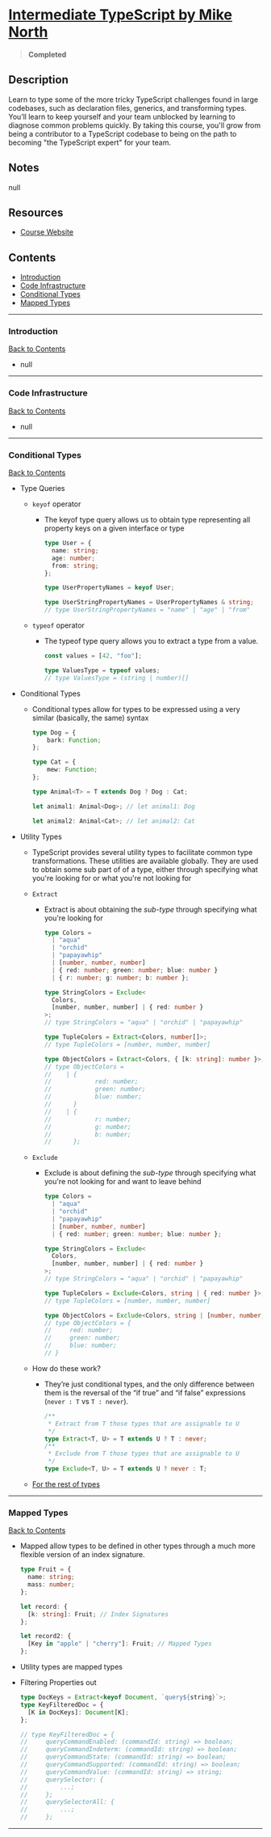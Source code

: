 # [Intermediate TypeScript by Mike North](https://frontendmasters.com/courses/intermediate-typescript/)

> **Completed**

## Description

Learn to type some of the more tricky TypeScript challenges found in large codebases, such as declaration files, generics, and transforming types. You’ll learn to keep yourself and your team unblocked by learning to diagnose common problems quickly. By taking this course, you'll grow from being a contributor to a TypeScript codebase to being on the path to becoming "the TypeScript expert" for your team.

## Notes

null

## Resources

- [Course Website](https://www.typescript-training.com/course/intermediate-v1)

## Contents

- [Introduction](#introduction)
- [Code Infrastructure](#code-infrastructure)
- [Conditional Types](#conditional-types)
- [Mapped Types](#mapped-types)

---

### <span id="introduction">Introduction</span>

[Back to Contents](#contents)

- null

---

### <span id="code-infrastructure">Code Infrastructure</span>

[Back to Contents](#contents)

- null

---

### <span id="conditional-types">Conditional Types</span>

[Back to Contents](#contents)

- Type Queries

  - `keyof` operator

    - The keyof type query allows us to obtain type representing all property keys on a given interface or type

      ```ts
      type User = {
      	name: string;
      	age: number;
      	from: string;
      };

      type UserPropertyNames = keyof User;

      type UserStringPropertyNames = UserPropertyNames & string;
      // type UserStringPropertyNames = "name" | "age" | "from"
      ```

  - `typeof` operator

    - The typeof type query allows you to extract a type from a value.

      ```ts
      const values = [42, "foo"];

      type ValuesType = typeof values;
      // type ValuesType = (string | number)[]
      ```

- Conditional Types

  - Conditional types allow for types to be expressed using a very similar (basically, the same) syntax

    ```ts
    type Dog = {
    	bark: Function;
    };

    type Cat = {
    	mew: Function;
    };

    type Animal<T> = T extends Dog ? Dog : Cat;

    let animal1: Animal<Dog>; // let animal1: Dog

    let animal2: Animal<Cat>; // let animal2: Cat
    ```

- Utility Types

  - TypeScript provides several utility types to facilitate common type transformations. These utilities are available globally. They are used to obtain some sub part of of a type, either through specifying what you're looking for or what you're not looking for

  - `Extract`

    - Extract is about obtaining the _sub-type_ through specifying what you're looking for

      ```ts
      type Colors =
      	| "aqua"
      	| "orchid"
      	| "papayawhip"
      	| [number, number, number]
      	| { red: number; green: number; blue: number }
      	| { r: number; g: number; b: number };

      type StringColors = Exclude<
      	Colors,
      	[number, number, number] | { red: number }
      >;
      // type StringColors = "aqua" | "orchid" | "papayawhip"

      type TupleColors = Extract<Colors, number[]>;
      // type TupleColors = [number, number, number]

      type ObjectColors = Extract<Colors, { [k: string]: number }>; // Almost like a query
      // type ObjectColors =
      // 	| {
      // 			red: number;
      // 			green: number;
      // 			blue: number;
      // 	  }
      // 	| {
      // 			r: number;
      // 			g: number;
      // 			b: number;
      // 	  };
      ```

  - `Exclude`

    - Exclude is about defining the _sub-type_ through specifying what you're not looking for and want to leave behind

      ```ts
      type Colors =
      	| "aqua"
      	| "orchid"
      	| "papayawhip"
      	| [number, number, number]
      	| { red: number; green: number; blue: number };

      type StringColors = Exclude<
      	Colors,
      	[number, number, number] | { red: number }
      >;
      // type StringColors = "aqua" | "orchid" | "papayawhip"

      type TupleColors = Exclude<Colors, string | { red: number }>;
      // type TupleColors = [number, number, number]

      type ObjectColors = Exclude<Colors, string | [number, number, number]>;
      // type ObjectColors = {
      //     red: number;
      //     green: number;
      //     blue: number;
      // }
      ```

  - How do these work?

    - They’re just conditional types, and the only difference between them is the reversal of the “if true” and “if false” expressions (`never : T` vs `T : never`).

      ```ts
      /**
       * Extract from T those types that are assignable to U
       */
      type Extract<T, U> = T extends U ? T : never;
      /**
       * Exclude from T those types that are assignable to U
       */
      type Exclude<T, U> = T extends U ? never : T;
      ```

  - [For the rest of types](https://www.typescriptlang.org/docs/handbook/utility-types.html)

---

### <span id="mapped-types">Mapped Types</span>

[Back to Contents](#contents)

- Mapped allow types to be defined in other types through a much more flexible version of an index signature.

  ```ts
  type Fruit = {
  	name: string;
  	mass: number;
  };

  let record: {
  	[k: string]: Fruit; // Index Signatures
  };

  let record2: {
  	[Key in "apple" | "cherry"]: Fruit; // Mapped Types
  };
  ```

- Utility types are mapped types

- Filtering Properties out

  ```ts
  type DocKeys = Extract<keyof Document, `query${string}`>;
  type KeyFilteredDoc = {
  	[K in DocKeys]: Document[K];
  };

  // type KeyFilteredDoc = {
  //     queryCommandEnabled: (commandId: string) => boolean;
  //     queryCommandIndeterm: (commandId: string) => boolean;
  //     queryCommandState: (commandId: string) => boolean;
  //     queryCommandSupported: (commandId: string) => boolean;
  //     queryCommandValue: (commandId: string) => string;
  //     querySelector: {
  //         ...;
  //     };
  //     querySelectorAll: {
  //         ...;
  //     };
  ```

---
